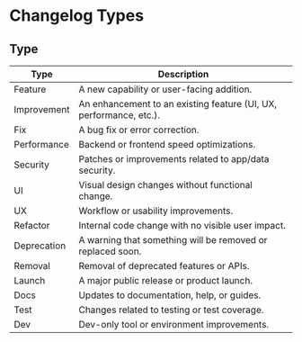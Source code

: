 # Changelog Types

## Type

| Type        | Description                                                        |
| ----------- | ------------------------------------------------------------------ |
| Feature     | A new capability or user-facing addition.                          |
| Improvement | An enhancement to an existing feature (UI, UX, performance, etc.). |
| Fix         | A bug fix or error correction.                                     |
| Performance | Backend or frontend speed optimizations.                           |
| Security    | Patches or improvements related to app/data security.              |
| UI          | Visual design changes without functional change.                   |
| UX          | Workflow or usability improvements.                                |
| Refactor    | Internal code change with no visible user impact.                  |
| Deprecation | A warning that something will be removed or replaced soon.         |
| Removal     | Removal of deprecated features or APIs.                            |
| Launch      | A major public release or product launch.                          |
| Docs        | Updates to documentation, help, or guides.                         |
| Test        | Changes related to testing or test coverage.                       |
| Dev         | Dev-only tool or environment improvements.                         |
